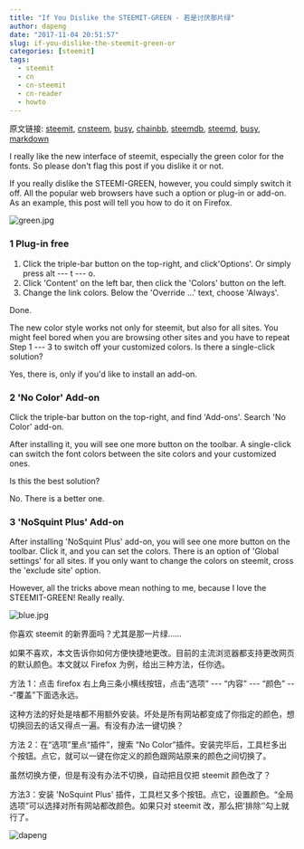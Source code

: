 ```yaml
---
title: "If You Dislike the STEEMIT-GREEN - 若是讨厌那片绿"
author: dapeng
date: "2017-11-04 20:51:57"
slug: if-you-dislike-the-steemit-green-or
categories: [steemit]
tags: 
  - steemit
  - cn
  - cn-steemit
  - cn-reader
  - howto
---
```


原文链接: [steemit](https://steemit.com/steemit/@dapeng/if-you-dislike-the-steemit-green-or), [cnsteem](https://cnsteem.com/steemit/@dapeng/if-you-dislike-the-steemit-green-or), [busy](https://busy.org/steemit/@dapeng/if-you-dislike-the-steemit-green-or), [chainbb](https://chainbb.com/steemit/@dapeng/if-you-dislike-the-steemit-green-or), [steemdb](https://steemdb.com/steemit/@dapeng/if-you-dislike-the-steemit-green-or), [steemd](https://steemd.com/steemit/@dapeng/if-you-dislike-the-steemit-green-or), [busy](https://busy.org/steemit/@dapeng/if-you-dislike-the-steemit-green-or), [markdown](https://raw.githubusercontent.com/pzhaonet/steem_dapeng/master/content/post/if-you-dislike-the-steemit-green-or.md)

I really like the new interface of steemit, especially the green color for the fonts. So please don't flag this post if you dislike it or not. 

If you really dislike the STEEMI-GREEN, however, you could simply switch it off. All the popular web browsers have such a option or plug-in or add-on. As an example, this post will tell you how to do it on Firefox. 

![green.jpg](https://steemitimages.com/DQmNeeWjZZZFNP22TeDTF2dAUsU1cYDrcLActkJXVbe8APy/green.jpg)

### 1 Plug-in free

1. Click the triple-bar button on the top-right, and click'Options'. Or simply press alt --- t --- o. 
2. Click 'Content' on the left bar, then click the 'Colors'  button on the left. 
3. Change the link colors. Below the 'Override ...' text, choose 'Always'.

Done.

The new color style works not only for steemit, but also for all sites. You might feel bored when you are browsing other sites and you have to repeat Step 1 --- 3 to switch off your customized colors. Is there a single-click solution? 

Yes, there is, only if you'd like to install an add-on.

### 2 'No Color' Add-on

Click the triple-bar button on the top-right, and find 'Add-ons'. Search 'No Color' add-on. 

After installing it, you will see one more button on the toolbar. A single-click can switch the font colors between the site colors and your customized ones.

Is this the best solution?

No. There is a better one.

### 3 'NoSquint Plus' Add-on

After installing 'NoSquint Plus' add-on, you will see one more button on the toolbar. Click it, and you can set the colors. There is an option of 'Global settings' for all sites. If you only want to change the colors on steemit, cross the 'exclude site' option.

However, all the tricks above mean nothing to me, because I love the STEEMIT-GREEN! Really really. 

![blue.jpg](https://steemitimages.com/DQmbLZnSapRKENMWPcbnmDoQXQkevM8Ejs9nnoqzdMkYXDA/blue.jpg)

你喜欢 steemit 的新界面吗？尤其是那一片绿……

如果不喜欢，本文告诉你如何方便快捷地更改。目前的主流浏览器都支持更改网页的默认颜色。本文就以 Firefox 为例，给出三种方法，任你选。

方法 1：点击 firefox 右上角三条小横线按钮，点击“选项” --- “内容” ---  “颜色” ---“覆盖”下面选永远。

这种方法的好处是啥都不用额外安装。坏处是所有网站都变成了你指定的颜色，想切换回去的话又得点一遍。有没有办法一键切换？

方法 2：在“选项”里点“插件”，搜索 “No Color”插件。安装完毕后，工具栏多出个按钮。点它，就可以一键在你定义的颜色跟网站原来的颜色之间切换了。

虽然切换方便，但是有没有办法不切换，自动把且仅把 steemit 颜色改了？

方法3：安装 'NoSquint Plus' 插件，工具栏又多个按钮。点它，设置颜色。“全局选项”可以选择对所有网站都改颜色。如果只对 steemit 改，那么把'排除‘'勾上就行了。





![dapeng](https://steemitimages.com/DQmeYUwQ7Juorgd79o6D5E34BnUYxwfmLxYH4cApgPRhRf6/end2.jpg)
